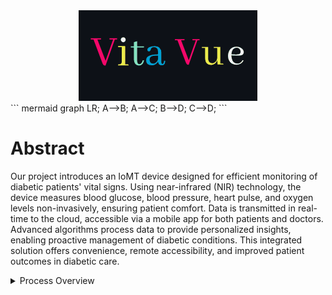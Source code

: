 <div align="center">
  <img src="https://github.com/AllanDza/Vita_Vue/blob/main/Vanilla-1s-286px.gif" alt="Animated GIF">
</div>
``` mermaid
  graph LR;
    A-->B;
    A-->C;
    B-->D;
    C-->D;
```
<div>
  <h1> Abstract </h1>
  <p>Our project introduces an IoMT device designed for efficient monitoring of diabetic patients' vital signs. Using near-infrared (NIR) technology, the device measures blood glucose, blood pressure, heart pulse, and oxygen levels non-invasively, ensuring patient comfort. Data is transmitted in real-time to the cloud, accessible via a mobile app for both patients and doctors. Advanced algorithms process data to provide personalized insights, enabling proactive management of diabetic conditions. This integrated solution offers convenience, remote accessibility, and improved patient outcomes in diabetic care.</p>


<details>
  <summary>Process Overview</summary>

   

</details>
